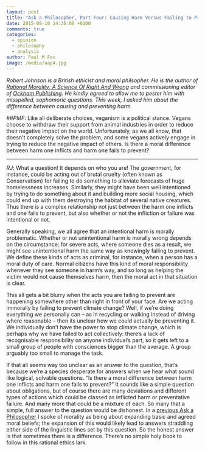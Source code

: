 ```yaml
---
layout: post
title: "Ask a Philosopher, Part Four: Causing Harm Versus Failing to Prevent Harm"
date: 2015-08-10 14:36:09 +0100
comments: true
categories: 
  - opinion
  - philosophy
  - analysis
author: Paul M Fox
image: /media/aap4.jpg
---
```

*Robert Johnson is a British ethicist and moral philsopher. He is the author of <a href="http://www.robertjohnson.org.uk/" target="_blank" class="external-link">Rational Morality: A Science Of Right And Wrong</a> and commissioning editor of <a href="http://ockham-publishing.com/" target="_blank" class="external-link">Ockham Publishing</a>. He kindly agreed to allow me to pester him with misspelled, sophomoric questions. This week, I asked him about the difference between causing and preventing harm.*<!--more-->

##*PMF*: Like all deliberate choices, veganism is a political stance. Vegans choose to withdraw their support from animal industries in order to reduce their negative impact on the world. Unfortunately, as we all know, that doesn't completely solve the problem, and some vegans actively engage in trying to reduce the negative impact of others. Is there a moral difference between harm one inflicts and harm one fails to prevent?

<hr />

*RJ*: What a question! It depends on who you are! The government, for instance, could be acting out of brutal cruelty (often known as Conservatism) for failing to do something to alleviate forecasts of huge homelessness increases. Similarly, they might have been well intentioned by trying to do something about it and building more social housing, which could end up with them destroying the habitat of several native creatures. Thus there is a complex relationship not just between the harm one inflicts and one fails to prevent, but also whether or not the infliction or failure was intentional or not.
 
Generally speaking, we all agree that an intentional harm is morally problematic. Whether or not unintentional harm is morally wrong depends on the circumstance; for severe acts, where someone dies as a result, we might see unintentional harm the same way as knowingly failing to prevent. We define these kinds of acts as criminal, for instance, when a person has a moral duty of care. Normal citizens have this kind of moral responsibility whenever they see someone in harm’s way, and so long as helping the victim would not cause themselves harm, then the moral act in that situation is clear.
 
This all gets a bit blurry when the acts you are failing to prevent are happening somewhere other than right in front of your face. Are we acting immorally by failing to prevent climate change? Well, if we’re doing everything we personally can – as in recycling or walking instead of driving where reasonable – then its unclear how we could actually be preventing it. We individually don’t have the power to stop climate change, which is perhaps why we have failed to act collectively: there’s a lack of recognisable responsibility on anyone individual’s part, so it gets left to a small group of people with consciences bigger than the average. A group arguably too small to manage the task.
 
If that all seems way too unclear as an answer to the question, that’s because we’re a species desperate for answers when we hear what sound like logical, solvable questions. “Is there a moral difference between harm one inflicts and harm one fails to prevent?” It sounds like a simple question about obligations, but of course there are many deviations and different types of actions which could be classed as inflicted harm or preventative failure. And many more that could be a mixture of each. So many that a simple, full answer to the question would be dishonest. In a [previous Ask a Philosopher](http://rvgn.org/2015/06/20/ask-a-philosopher/) I spoke of morality as being about expanding basic and agreed moral beliefs; the expansion of this would likely lead to answers straddling either side of the linguistic lines set by this question. So the honest answer is that sometimes there is a difference. There’s no simple holy book to follow in this rational ethics lark.

